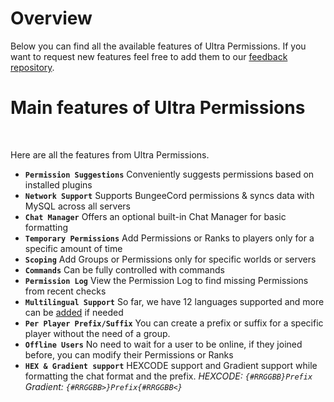 # Overview
Below you can find all the available features of Ultra Permissions. If you want to request new features feel free to add them to our [feedback repository](https://github.com/TechsCode-Team/Feedback/discussions/categories/suggestions).
<br>

# Main features of Ultra Permissions
<br>

Here are all the features from Ultra Permissions.
<br>

* **`Permission Suggestions`**
  Conveniently suggests permissions based on installed plugins
* **`Network Support`**
  Supports BungeeCord permissions & syncs data with MySQL across all servers
* **`Chat Manager`**
  Offers an optional built-in Chat Manager for basic formatting
* **`Temporary Permissions`**
  Add Permissions or Ranks to players only for a specific amount of time
* **`Scoping`**
  Add Groups or Permissions only for specific worlds or servers
* **`Commands`**
  Can be fully controlled with commands
* **`Permission Log`**
  View the Permission Log to find missing Permissions from recent checks
* **`Multilingual Support`**
  So far, we have 12 languages supported and more can be [added](https://github.com/TechsCode-Team/PluginTranslations/tree/main/Translations) if needed
* **`Per Player Prefix/Suffix`**
  You can create a prefix or suffix for a specific player without the need of a group.
* **`Offline Users`**
  No need to wait for a user to be online, if they joined before, you can modify their Permissions or Ranks
* **`HEX & Gradient support`**
  HEXCODE support and Gradient support while formatting the chat format and the prefix.
  *HEXCODE: `{#RRGGBB}Prefix`*
  *Gradient: `{#RRGGBB>}Prefix{#RRGGBB<}`*
